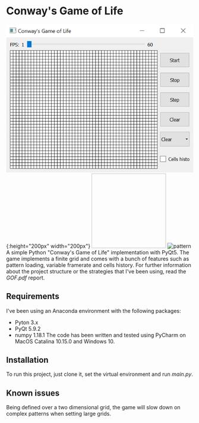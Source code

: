 # Conway's Game of Life
![test image size](/images/gui.png){:height="200px" width="200px"}
<img url="https://raw.githubusercontent.com/freaky1310/GameOfLife_HCI/master/images/gui.png" width=200 height=200/>
![pattern](https://raw.githubusercontent.com/freaky1310/GameOfLife_HCI/master/images/pattern.png)
A simple Python "Conway's Game of Life" implementation with PyQt5.
The game implements a finite grid and comes with a bunch of features such as pattern loading, variable framerate and cells history.
For further information about the project structure or the strategies that I've been using, read the _GOF.pdf_ report.

## Requirements
I've been using an Anaconda environment with the following packages:
- Pyton 3.x
- PyQt 5.9.2
- numpy 1.18.1
The code has been written and tested using PyCharm on MacOS Catalina 10.15.0 and Windows 10. 

## Installation
To run this project, just clone it, set the virtual environment and run _main.py_.

## Known issues
Being defined over a two dimensional grid, the game will slow down on complex patterns when setting large grids.
